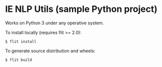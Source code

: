 # IE NLP Utils (sample Python project)

Works on Python 3 under any operative system.

To install locally (requires flit >= 2.0):

```
$ flit install
```

To generate source distribution and wheels:

```
$ flit build
```
